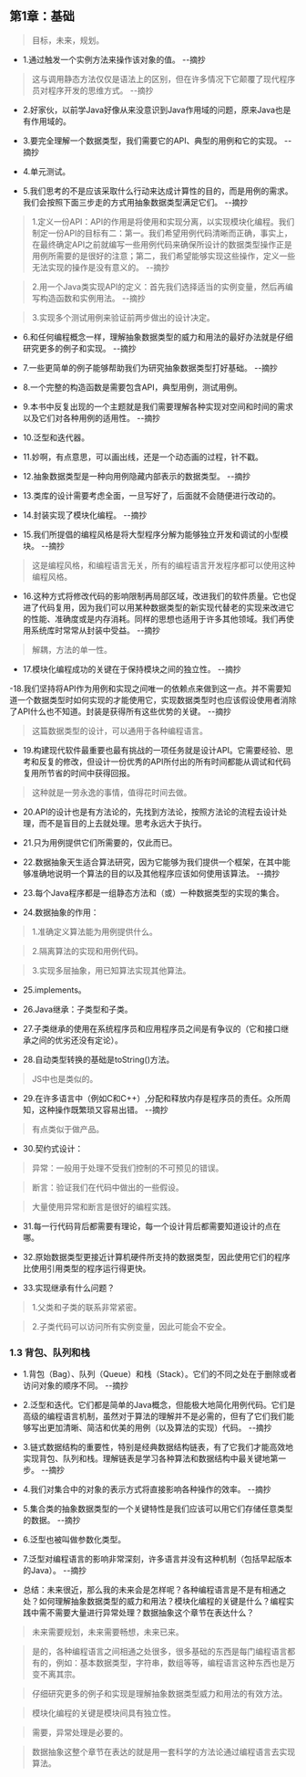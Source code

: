 ## 第1章：基础

>目标，未来，规划。

- 1.通过触发一个实例方法来操作该对象的值。 --摘抄

>这与调用静态方法仅仅是语法上的区别，但在许多情况下它颠覆了现代程序员对程序开发的思维方式。 --摘抄

- 2.好家伙，以前学Java好像从来没意识到Java作用域的问题，原来Java也是有作用域的。

- 3.要完全理解一个数据类型，我们需要它的API、典型的用例和它的实现。 --摘抄

- 4.单元测试。

- 5.我们思考的不是应该采取什么行动来达成计算性的目的，而是用例的需求。我们会按照下面三步走的方式用抽象数据类型满足它们。 --摘抄

>1.定义一份API：API的作用是将使用和实现分离，以实现模块化编程。我们制定一份API的目标有二：第一。我们希望用例代码清晰而正确，事实上，在最终确定API之前就编写一些用例代码来确保所设计的数据类型操作正是用例所需要的是很好的注意；第二，我们希望能够实现这些操作，定义一些无法实现的操作是没有意义的。 --摘抄

>2.用一个Java类实现API的定义：首先我们选择适当的实例变量，然后再编写构造函数和实例用法。 --摘抄

>3.实现多个测试用例来验证前两步做出的设计决定。

- 6.和任何编程概念一样，理解抽象数据类型的威力和用法的最好办法就是仔细研究更多的例子和实现。 --摘抄

- 7.一些更简单的例子能够帮助我们为研究抽象数据类型打好基础。 --摘抄

- 8.一个完整的构造函数是需要包含API，典型用例，测试用例。

- 9.本书中反复出现的一个主题就是我们需要理解各种实现对空间和时间的需求以及它们对各种用例的适用性。 --摘抄

- 10.泛型和迭代器。

- 11.妙啊，有点意思，可以画出线，还是一个动态画的过程，针不戳。

- 12.抽象数据类型是一种向用例隐藏内部表示的数据类型。 --摘抄

- 13.类库的设计需要考虑全面，一旦写好了，后面就不会随便进行改动的。

- 14.封装实现了模块化编程。 --摘抄

- 15.我们所提倡的编程风格是将大型程序分解为能够独立开发和调试的小型模块。 --摘抄

>这是编程风格，和编程语言无关，所有的编程语言开发程序都可以使用这种编程风格。

- 16.这种方式将修改代码的影响限制再局部区域，改进我们的软件质量。它也促进了代码复用，因为我们可以用某种数据类型的新实现代替老的实现来改进它的性能、准确度或是内存消耗。同样的思想也适用于许多其他领域。我们再使用系统库时常常从封装中受益。 --摘抄

>解耦，方法的单一性。

- 17.模块化编程成功的关键在于保持模块之间的独立性。 --摘抄

-18.我们坚持将API作为用例和实现之间唯一的依赖点来做到这一点。并不需要知道一个数据类型时如何实现的才能使用它，实现数据类型时也应该假设使用者消除了API什么也不知道。封装是获得所有这些优势的关键。 --摘抄

>这篇数据类型的设计，可以通用于各种编程语言。

- 19.构建现代软件最重要也最有挑战的一项任务就是设计API。它需要经验、思考和反复的修改，但设计一份优秀的API所付出的所有时间都能从调试和代码复用所节省的时间中获得回报。

>这种就是一劳永逸的事情，值得花时间去做。

- 20.API的设计也是有方法论的，先找到方法论，按照方法论的流程去设计处理，而不是盲目的上去就处理。思考永远大于执行。

- 21.只为用例提供它们所需要的，仅此而已。

- 22.数据抽象天生适合算法研究，因为它能够为我们提供一个框架，在其中能够准确地说明一个算法的目的以及其他程序应该如何使用该算法。 --摘抄

- 23.每个Java程序都是一组静态方法和（或）一种数据类型的实现的集合。

- 24.数据抽象的作用：

>1.准确定义算法能为用例提供什么。

>2.隔离算法的实现和用例代码。

>3.实现多层抽象，用已知算法实现其他算法。

- 25.implements。

- 26.Java继承：子类型和子类。

- 27.子类继承的使用在系统程序员和应用程序员之间是有争议的（它和接口继承之间的优劣还没有定论）。

- 28.自动类型转换的基础是toString()方法。

>JS中也是类似的。

- 29.在许多语言中（例如C和C++）,分配和释放内存是程序员的责任。众所周知，这种操作既繁琐又容易出错。 --摘抄

>有点类似于做产品。

- 30.契约式设计：

>异常：一般用于处理不受我们控制的不可预见的错误。

>断言：验证我们在代码中做出的一些假设。

>大量使用异常和断言是很好的编程实践。

- 31.每一行代码背后都需要有理论，每一个设计背后都需要知道设计的点在哪。

- 32.原始数据类型更接近计算机硬件所支持的数据类型，因此使用它们的程序比使用引用类型的程序运行得更快。

- 33.实现继承有什么问题？

>1.父类和子类的联系非常紧密。

>2.子类代码可以访问所有实例变量，因此可能会不安全。

### 1.3 背包、队列和栈

- 1.背包（Bag）、队列（Queue）和栈（Stack）。它们的不同之处在于删除或者访问对象的顺序不同。 --摘抄

- 2.泛型和迭代。它们都是简单的Java概念，但能极大地简化用例代码。它们是高级的编程语言机制，虽然对于算法的理解并不是必需的，但有了它们我们能够写出更加清晰、简洁和优美的用例（以及算法的实现）代码。 --摘抄

- 3.链式数据结构的重要性，特别是经典数据结构链表，有了它我们才能高效地实现背包、队列和栈。理解链表是学习各种算法和数据结构中最关键地第一步。 --摘抄

- 4.我们对集合中的对象的表示方式将直接影响各种操作的效率。 --摘抄

- 5.集合类的抽象数据类型的一个关键特性是我们应该可以用它们存储任意类型的数据。 --摘抄

- 6.泛型也被叫做参数化类型。

- 7.泛型对编程语言的影响非常深刻，许多语言并没有这种机制（包括早起版本的Java）。 --摘抄

- 总结：未来很近，那么我的未来会是怎样呢？各种编程语言是不是有相通之处？如何理解抽象数据类型的威力和用法？模块化编程的关键是什么？编程实践中需不需要大量进行异常处理？数据抽象这个章节在表达什么？

>未来需要规划，未来需要畅想，未来已来。

>是的，各种编程语言之间相通之处很多，很多基础的东西是每门编程语言都有的，例如：基本数据类型，字符串，数组等等，编程语言这种东西也是万变不离其宗。

>仔细研究更多的例子和实现是理解抽象数据类型威力和用法的有效方法。

>模块化编程的关键是模块间具有独立性。

>需要，异常处理是必要的。

>数据抽象这整个章节在表达的就是用一套科学的方法论通过编程语言去实现算法。
